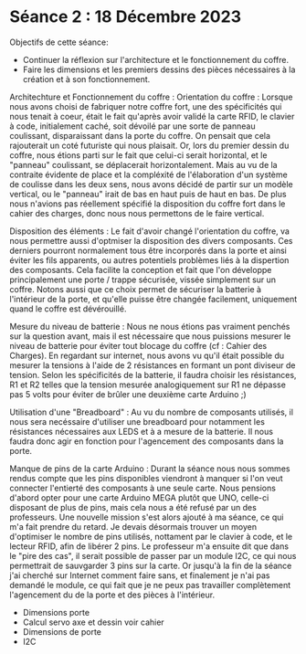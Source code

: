 # Séance 2 :  18 Décembre 2023

Objectifs de cette séance: 
- Continuer la réflexion sur l'architecture et le fonctionnement du coffre.
- Faire les dimensions et les premiers dessins des pièces nécessaires à la création et à son fonctionnement.

Architechture et Fonctionnement du coffre :
Orientation du coffre :
Lorsque nous avons choisi de fabriquer notre coffre fort, une des spécificités qui nous tenait à coeur, était le fait qu'après avoir validé la carte RFID, le clavier à code, initialement caché, soit dévoilé par une sorte de panneau coulissant, disparaissant dans la porte du coffre. On pensait que cela rajouterait un coté futuriste qui nous plaisait. Or, lors du premier dessin du coffre, nous étions parti sur le fait que celui-ci serait horizontal, et le "panneau" coulissant, se déplacerait horizontalement. Mais au vu de la contraite évidente de place et la compléxité de l'élaboration d'un système de coulisse dans les deux sens, nous avons décidé de partir sur un modèle vertical, ou le "panneau" irait de bas en haut puis de haut en bas. De plus nous n'avions pas réellement spécifié la disposition du coffre fort dans le cahier des charges, donc nous nous permettons de le faire vertical.

Disposition des éléments :
Le fait d'avoir changé l'orientation du coffre, va nous permettre aussi d'optmiser la disposition des divers composants. Ces derniers pourront normalement tous être incorporés dans la porte et ainsi éviter les fils apparents, ou autres potentiels problèmes liés à la dispertion des composants. Cela facilite la conception et fait que l'on développe principalement une porte / trappe sécurisée, vissée simplement sur un coffre. Notons aussi que ce choix permet de sécuriser la batterie à l'intérieur de la porte, et qu'elle puisse être changée facilement, uniquement quand le coffre est dévérouillé.

Mesure du niveau de batterie :
Nous ne nous étions pas vraiment penchés sur la question avant, mais il est nécessaire que nous puissions mesurer le niveau de batterie pour éviter tout blocage du coffre (cf : Cahier des Charges). En regardant sur internet, nous avons vu qu'il était possible du mesurer la tensions à l'aide de 2 résistances en formant un pont diviseur de tension. Selon les spécificités de la batterie, il faudra choisir les résistances, R1 et R2 telles que la tension mesurée analogiquement sur R1 ne dépasse pas 5 volts pour éviter de brûler une deuxième carte Arduino ;) 

Utilisation d'une "Breadboard" :
Au vu du nombre de composants utilisés, il nous sera necéssaire d'utiliser une breadboard pour notamment les résistances nécessaires aux LEDS et à a mesure de la batterie. Il nous faudra donc agir en fonction pour l'agencement des composants dans la porte.

Manque de pins de la carte Arduino :
Durant la séance nous nous sommes rendus compte que les pins disponibles viendront à manquer si l'on veut connecter l'entierté des composants à une seule carte. Nous pensions d'abord opter pour une carte Arduino MEGA plutôt que UNO, celle-ci disposant de plus de pins, mais cela nous a été refusé par un des professeurs. Une nouvelle mission s'est alors ajouté à ma séance, ce qui m'a fait prendre du retard. Je devais désormais trouver un moyen d'optimiser le nombre de pins utilisés, nottament par le clavier à code, et le lecteur RFID, afin de libérer 2 pins. Le professeur m'a ensuite dit que dans le "pire des cas", il serait possible de passer par un module I2C, ce qui nous permettrait de sauvgarder 3 pins sur la carte. Or jusqu'à la fin de la séance j'ai cherché sur Internet comment faire sans, et finalement je n'ai pas demandé le module, ce qui fait que je ne peux pas travailler complètement l'agencement du de la porte et des pièces à l'intérieur. 



- Dimensions porte
- Calcul servo axe et dessin voir cahier
- Dimensions de porte
- I2C
